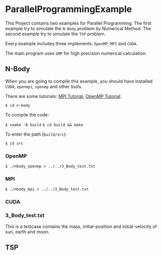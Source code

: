 # ParallelProgrammingExample

This Project contains two examples for Parallel Programming. 
The first example try to simulate the `N-Body` problem by Numerical Method.
The second example try to simulate the `TSP` problem.

Exery example includes three implements: `OpenMP`, `MPI` and `CUDA`.

The main program uses `GMP` for high precision numerical calculation.

## N-Body

When you are going to compile this example, you should have installed
`CUDA`, `openmpi`, `openmp` and other tools.

There are some tutorials: [MPI Tutorial](http://1.117.83.246/index.php/archives/266/),
[OpenMP Tutorial](http://1.117.83.246/index.php/archives/265/).

`$ cd n-body`

To compile the code:

`$ cmake -B build`
`$ cd build && make`

To enter the path (`build/src`):

`$ cd src`

### OpenMP

`$ ./nbody_openmp < ../../3_Body_test.txt`

### MPI

`$ ./nbody_mpi < ../../3_Body_test.txt`

### CUDA


### 3_Body_test.txt

This is a testcase contains the mass, initial-position and 
initial-velocity of sun, earth and moon.

## TSP

